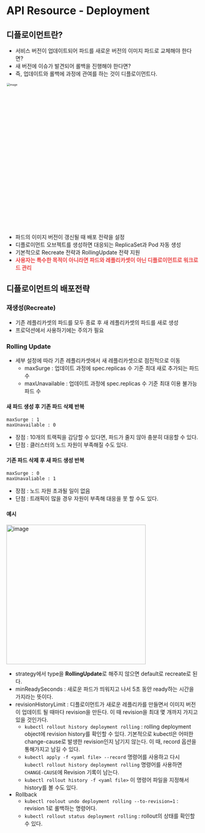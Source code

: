 # API Resource - Deployment

## 디플로이먼트란?

- 서비스 버전이 업데이트되어 파드를 새로운 버전의 이미지 파드로 교체해야 한다면?
- 새 버전에 이슈가 발견되어 롤백을 진행해야 한다면?
- 즉, 업데이트와 롤백에 과정에 관여를 하는 것이 디플로이먼트다.

<img width="756" alt="image" src="https://user-images.githubusercontent.com/33750210/233323420-ad79de4a-a833-41f3-9155-653d2b56d9f5.png" style="zoom:50%;" >

- 파드의 이미지 버전이 갱신될 때 배포 전략을 설정
- 디플로이먼트 오브젝트를 생성하면 대응되는 ReplicaSet과 Pod 자동 생성
- 기본적으로 Recreate 전략과 RollingUpdate 전략 지원
- <strong style="color:#eb4444">사용자는 특수한 목적이 아니라면 파드와 레플리카셋이 아닌 디플로이먼트로 워크로드 관리</strong>



## 디플로이먼트의 배포전략

### 재생성(Recreate)

- 기존 레플리카셋의 파드를 모두 종료 후 새 레플리카셋의 파드를 새로 생성
- 프로덕션에서 사용하기에는 주의가 필요

### Rolling Update

- 세부 설정에 따라 기존 레플리카셋에서 새 레플리카셋으로 점진적으로 이동
  - maxSurge : 업데이트 과정에 spec.replicas 수 기준 최대 새로 추가되는 파드 수
  - maxUnavailable : 업데이트 과정에 spec.replicas 수 기준 최대 이용 불가능 파드 수

#### 새 파드 생성 후 기존 파드 삭제 반복 

```
maxSurge : 1
maxUnavailable : 0
```

- 장점 : 10개의 트랙픽을 감당할 수 있다면, 파드가 줄지 않아 충분히 대응할 수 있다.
- 단점 : 클러스터의 노드 자원이 부족해질 수도 있다.

#### 기존 파드 삭제 후 새 파드 생성 반복

```
maxSurge : 0
maxUnavaliable : 1
```

- 장점 : 노드 자원 초과될 일이 없음
- 단점 : 트래픽이 많을 경우 자원이 부족해 대응을 못 할 수도 있다.

#### 예시

<img width="364" alt="image" src="https://user-images.githubusercontent.com/33750210/233888846-34d5c160-874f-4da5-b3bd-9f7c2ac8f4f4.png">

- strategy에서 type을 **RollingUpdate**로 해주지 않으면 default로 recreate로 된다.
- minReadySeconds : 새로운 파드가 띄워지고 나서 5초 동안 ready하는 시간을 가지라는 뜻이다.
- revisionHistoryLimit : 디플로이먼트가 새로운 레플리카를 만들면서 이미지 버전이 업데이트 될 때마다 revision을 만든다. 이 때 revision을 최대 몇 개까지 가지고 있을 것인가다.
  - `kubectl rollout history deployment rolling` : rolling deployment object에 revision history를 확인할 수 있다. 기본적으로 kubectl은 어떠한 change-cause로 발생한 revision인지 남기지 않는다. 이 때, record 옵션을 통해가지고 남길 수 있다.
  - `kubectl apply -f <yaml file> --record` 명령어를 사용하고 다시 `kubectl rollout history deployment rolling` 명령어를 사용하면 `CHANGE-CAUSE`에 Revision 기록이 남는다. 
  - `kubectl rollout history -f <yaml file>` 이 명령어 파일을 지정해서 history를 볼 수도 있다.
- Rollback
  - `kubectl roolout undo deployment rolling --to-revision=1` : revision 1로 롤백하는 명령어다.
  - `kubectl rollout status deployment rolling` : rollout의 상태를 확인할 수 있다.
